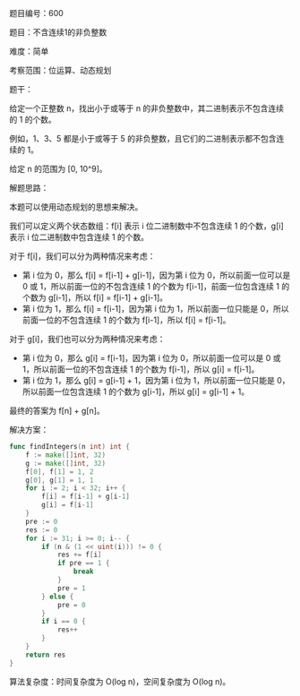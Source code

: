 题目编号：600

题目：不含连续1的非负整数

难度：简单

考察范围：位运算、动态规划

题干：

给定一个正整数 n，找出小于或等于 n 的非负整数中，其二进制表示不包含连续的 1 的个数。

例如，1、3、5 都是小于或等于 5 的非负整数，且它们的二进制表示都不包含连续的 1。

给定 n 的范围为 [0, 10^9]。

解题思路：

本题可以使用动态规划的思想来解决。

我们可以定义两个状态数组：f[i] 表示 i 位二进制数中不包含连续 1 的个数，g[i] 表示 i 位二进制数中包含连续 1 的个数。

对于 f[i]，我们可以分为两种情况来考虑：

- 第 i 位为 0，那么 f[i] = f[i-1] + g[i-1]，因为第 i 位为 0，所以前面一位可以是 0 或 1，所以前面一位的不包含连续 1 的个数为 f[i-1]，前面一位包含连续 1 的个数为 g[i-1]，所以 f[i] = f[i-1] + g[i-1]。
- 第 i 位为 1，那么 f[i] = f[i-1]，因为第 i 位为 1，所以前面一位只能是 0，所以前面一位的不包含连续 1 的个数为 f[i-1]，所以 f[i] = f[i-1]。

对于 g[i]，我们也可以分为两种情况来考虑：

- 第 i 位为 0，那么 g[i] = f[i-1]，因为第 i 位为 0，所以前面一位可以是 0 或 1，所以前面一位的不包含连续 1 的个数为 f[i-1]，所以 g[i] = f[i-1]。
- 第 i 位为 1，那么 g[i] = g[i-1] + 1，因为第 i 位为 1，所以前面一位只能是 0，所以前面一位包含连续 1 的个数为 g[i-1]，所以 g[i] = g[i-1] + 1。

最终的答案为 f[n] + g[n]。

解决方案：

```go
func findIntegers(n int) int {
    f := make([]int, 32)
    g := make([]int, 32)
    f[0], f[1] = 1, 2
    g[0], g[1] = 1, 1
    for i := 2; i < 32; i++ {
        f[i] = f[i-1] + g[i-1]
        g[i] = f[i-1]
    }
    pre := 0
    res := 0
    for i := 31; i >= 0; i-- {
        if (n & (1 << uint(i))) != 0 {
            res += f[i]
            if pre == 1 {
                break
            }
            pre = 1
        } else {
            pre = 0
        }
        if i == 0 {
            res++
        }
    }
    return res
}
```

算法复杂度：时间复杂度为 O(log n)，空间复杂度为 O(log n)。